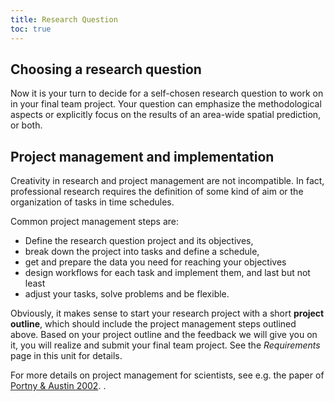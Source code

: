 ```yaml
---
title: Research Question
toc: true
---
```



## Choosing a research question

Now it is your turn to decide for a self-chosen research question to work on in your final team project.
Your question can emphasize the methodological aspects or explicitly focus on the results of an area-wide spatial prediction, or both.



## Project management and implementation

Creativity in research and project management are not incompatible. 
In fact, professional research requires the definition of some kind of aim or the organization of tasks in time schedules. 


Common project management steps are:

* Define the research question project and its objectives,
* break down the project into tasks and define a schedule,
* get and prepare the data you need for reaching your objectives
* design workflows for each task and implement them, and last but not least
* adjust your tasks, solve problems and be flexible.

Obviously, it makes sense to start your research project with a short **project outline**, which should include the project management steps outlined above.
Based on your project outline and the feedback we will give you on it, you will realize and submit your final team project.
See the *Requirements* page in this unit for details.


For more details on project management for scientists, 
see e.g. the paper of [Portny & Austin 2002](https://www.sciencemag.org/careers/2002/07/project-management-scientists).
.
